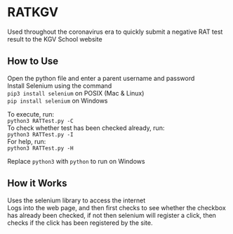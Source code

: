 # RATKGV
Used throughout the coronavirus era to quickly submit a negative RAT test result to the KGV School website

## How to Use
Open the python file and enter a parent username and password  
  Install Selenium using the command  
  `pip3 install selenium` on POSIX (Mac & Linux)  
  `pip install selenium` on Windows  

  To execute, run:  
  `python3 RATTest.py -C`  
  To check whether test has been checked already, run:  
  `python3 RATTest.py -I`  
  For help, run:  
  `python3 RATTest.py -H`  

  Replace `python3` with `python` to run on Windows

## How it Works
  Uses the selenium library to access the internet  
  Logs into the web page, and then first checks to see whether the checkbox has already been checked, if not then selenium will register a click, then checks if the click has been registered by the site. 
